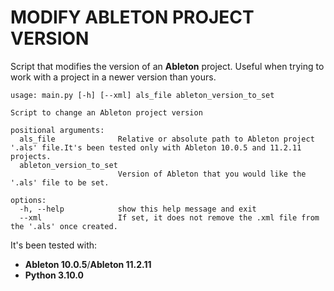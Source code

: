 # MODIFY ABLETON PROJECT VERSION

Script that modifies the version of an **Ableton** project. Useful when trying to work
with a project in a newer version than yours.

````
usage: main.py [-h] [--xml] als_file ableton_version_to_set

Script to change an Ableton project version

positional arguments:
  als_file              Relative or absolute path to Ableton project '.als' file.It's been tested only with Ableton 10.0.5 and 11.2.11 projects.
  ableton_version_to_set
                        Version of Ableton that you would like the '.als' file to be set.

options:
  -h, --help            show this help message and exit
  --xml                 If set, it does not remove the .xml file from the '.als' once created.
````

It's been tested with:
* **Ableton 10.0.5**/**Ableton 11.2.11**
* **Python 3.10.0**